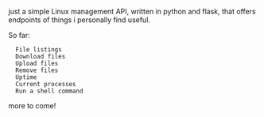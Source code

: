 just a simple Linux management API, written in python and flask, that offers endpoints of things i personally find useful.

So far:

      File listings
      Download files
      Upload files
      Remove files
      Uptime
      Current processes
      Run a shell command


  more to come!
